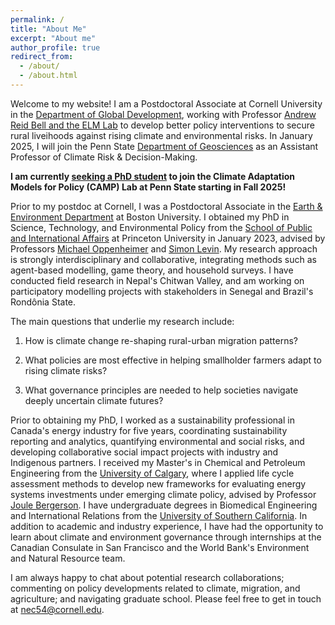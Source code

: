 ```yaml
---
permalink: /
title: "About Me"
excerpt: "About me"
author_profile: true
redirect_from: 
  - /about/
  - /about.html
---
```


Welcome to my website! I am a Postdoctoral Associate at Cornell University in the [Department of Global Development](https://cals.cornell.edu/global-development), working with Professor [Andrew Reid Bell and the ELM Lab](https://www.elm-lab.org/about) to develop better policy interventions to secure rural liveihoods against rising climate and environmental risks. In January 2025, I will join the Penn State [Department of Geosciences](https://www.geosc.psu.edu/) as an Assistant Professor of Climate Risk & Decision-Making.

**I am currently [seeking a PhD student](/opportunities.md) to join the Climate Adaptation Models for Policy (CAMP) Lab at Penn State starting in Fall 2025!**

Prior to my postdoc at Cornell, I was a Postdoctoral Associate in the [Earth & Environment Department](https://www.bu.edu/earth/) at Boston University. I obtained my PhD in Science, Technology, and Environmental Policy from the [School of Public and International Affairs](https://cpree.princeton.edu/) at Princeton University in January 2023, advised by Professors [Michael Oppenheimer](https://cpree.princeton.edu/people/michael-oppenheimer) and [Simon Levin](https://slevin.princeton.edu/). My research approach is strongly interdisciplinary and collaborative, integrating methods such as agent-based modelling, game theory, and household surveys. I have conducted field research in Nepal's Chitwan Valley, and am working on participatory modelling projects with stakeholders in Senegal and Brazil's Rondônia State.

The main questions that underlie my research include:

1) How is climate change re-shaping rural-urban migration patterns?

2) What policies are most effective in helping smallholder farmers adapt to rising climate risks?

3) What governance principles are needed to help societies navigate deeply uncertain climate futures?

Prior to obtaining my PhD, I worked as a sustainability professional in Canada's energy industry for five years, coordinating sustainability reporting and analytics, quantifying environmental and social risks, and developing collaborative social impact projects with industry and Indigenous partners. I received my Master's in Chemical and Petroleum Engineering from the [University of Calgary](https://www.ucalgary.ca/), where I applied life cycle assessment methods to develop new frameworks for evaluating energy systems investments under emerging climate policy, advised by Professor [Joule Bergerson](https://schulich.ucalgary.ca/contacts/joule-bergerson). I have undergraduate degrees in Biomedical Engineering and International Relations from the [University of Southern California](https://www.usc.edu/). In addition to academic and industry experience, I have had the opportunity to learn about climate and environment governance through internships at the Canadian Consulate in San Francisco and the World Bank's Environment and Natural Resource team. 

I am always happy to chat about potential research collaborations; commenting on policy developments related to climate, migration, and agriculture; and navigating graduate school. Please feel free to get in touch at nec54@cornell.edu.